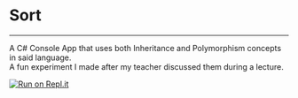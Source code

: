 # Sort
---
A C# Console App that uses both Inheritance and Polymorphism concepts in said language.   
A fun experiment I made after my teacher discussed them during a lecture.

[![Run on Repl.it](https://repl.it/badge/github/SECT19N/SortingAlgorithms)](https://repl.it/github/SECT19N/SortingAlgorithms)
